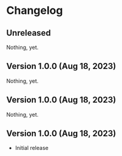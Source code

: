 # Changelog 

## Unreleased

Nothing, yet. 

## Version 1.0.0 (Aug 18, 2023)

Nothing, yet. 

## Version 1.0.0 (Aug 18, 2023)

Nothing, yet.

## Version 1.0.0 (Aug 18, 2023)

* Initial release
